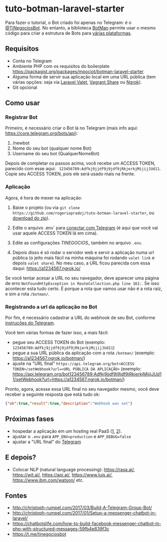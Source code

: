 # tuto-botman-laravel-starter

Para fazer o tutorial, o Bot criado foi apenas no Telegram: é o [@TiNegociosBot](https://t.me/TiNegociosBot). No entanto, a biblioteca [BotMan](https://botman.io/) permite usar o mesmo código para criar a estrutura de Bots para [várias plataformas](https://botman.io/1.5/configuration).

## Requisitos

- Conta no Telegram
- Ambiente PHP com os requisitos do boilerplate <https://packagist.org/packages/mpociot/botman-laravel-starter>
- Alguma forma de servir sua aplicação local em uma URL pública (tem várias opções: seja via [Laravel Valet](https://laravel.com/docs/5.4/valet), [Vagrant Share](https://www.vagrantup.com/docs/share/) ou [Ngrok](https://ngrok.com/)).
- Git opcional

## Como usar

### Registrar Bot

Primeiro, é necessário criar o Bot lá no Telegram (mais info aqui: https://core.telegram.org/bots/api):

1. /newbot
1. Nome do seu bot <Enter> (qualquer nome Bot)
1. Username do seu bot <Enter> (QualquerNomeBot)

Depois de completar os passos acima, você recebe um ACCESS TOKEN, parecido com esse aqui: ` 123456789:Adfkj9jjdf9j9jdf9jRkjerkjMijijJUd11`. Copie seu ACCESS TOKEN, pois ele será usado mais na frente.

### Aplicação

Agora, é hora de mexer na aplicação:

1. Baixe o projeto (ou via `git clone https://github.com/rogeriopradoj/tuto-botman-laravel-starter`, ou [download do zip](https://github.com/rogeriopradoj/tuto-botman-laravel-starter/archive/master.zip)).

2. Edite o arquivo .env` para [conectar com Telegram](https://github.com/mpociot/botman#connect-with-your-messaging-service) (é aqui que você vai usar aquele ACCESS TOKEN lá em cima).

3. Edite as configurações *TINEGOCIOS_* também no arquivo `.env`.

4. Depois disso é só rodar o servidor web e servir a aplicação numa url pública (o jeito mais fácil na minha máquina foi rodando `valet link` e depois `valet share`). No meu caso, a URL ficou parecida com essa daqui: <https://a1234567.ngrok.io/>

Se você tentar acesar a URL no seu navegador, deve aparecer uma página de erro `NotFoundHttpException in RouteCollection.php line 161:`. Se isso acontecer esta tudo certo. É porque a rota que vamos usar não é a rota raiz, e sim a rota `/botman/`.

### Registrando a url da aplicação no Bot

Por fim, é necessário cadastrar a URL do webhook de seu Bot, conforme [instruções do Telegram](https://core.telegram.org/bots/api#setwebhook).

Você tem várias formas de fazer isso, a mais fácil:

- pegue seu ACCESS TOKEN do Bot (exemplo: `123456789:Adfkj9jjdf9j9jdf9jRkjerkjMijijJUd11`)
- pegue a sua URL pública da aplicação com a rota `/botman/` (exemplo: <https://a1234567.ngrok.io/botman/>)
- ajuste na "URL final" `https://api.telegram.org/bot<ACCESS TOKEN>/setWebhook?url=<URL PÚBLICA DA APLICAÇÃO>` (exemplo: <https://api.telegram.org/bot123456789:Adfkj9jjdf9j9jdf9jRkjerkjMijijJUd11/setWebhook?url=https://a1234567.ngrok.io/botman/>)

Pronto, agora, acesse essa URL final no seu navegador mesmo, você deve receber a seguinte resposta que está tudo ok:

```json
{"ok":true,"result":true,"description":"Webhook was set"}
```

## Próximas fases

- hospedar a aplicação em um hosting real PaaS ([1](https://cloud.google.com/community/tutorials/run-laravel-on-appengine-flexible), [2](http://www.easylaravelbook.com/blog/2015/01/31/deploying-a-laravel-application-to-heroku/)).
- ajustar o `.env` para `APP_ENV=production` e `APP_DEBUG=false`
- ajustar a "URL final" do [Telegram](https://core.telegram.org/bots/api#setwebhook)

## E depois?

- Colocar NLP (natural language processing): https://rasa.ai/, https://wit.ai/, https://api.ai/, https://www.luis.ai/, https://www.ibm.com/watson/ etc.
 

## Fontes
- <http://christoph-rumpel.com/2017/03/Build-A-Telegram-Group-Bot/>
- <http://christoph-rumpel.com/2017/01/Setup-a-messenger-chatbot-in-laravel/>
- <https://chatbotslife.com/how-to-build-facebook-messenger-chatbot-in-php-with-structured-messages-59fb4e839f3c>
- <https://t.me/tinegociosbot>